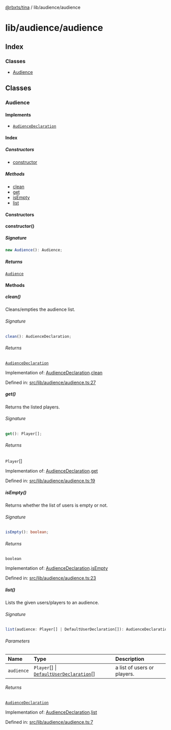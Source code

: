 [@rbxts/tina](modules.md) / lib/audience/audience

# lib/audience/audience

## Index

### Classes

- [Audience](lib_audience_audience.md#audience)

## Classes

### Audience

#### Implements

- [`AudienceDeclaration`](lib_audience_types.md#audiencedeclaration)

#### Index

##### Constructors

- [constructor](lib_audience_audience.md#constructor)

##### Methods

- [clean](lib_audience_audience.md#clean)
- [get](lib_audience_audience.md#get)
- [isEmpty](lib_audience_audience.md#isempty)
- [list](lib_audience_audience.md#list)

#### Constructors

#### constructor()

##### Signature

```ts
new Audience(): Audience;
```

##### Returns

[`Audience`](lib_audience_audience.md#audience)

#### Methods

##### clean()

Cleans/empties the audience list.

###### Signature

```ts
clean(): AudienceDeclaration;
```

###### Returns

[`AudienceDeclaration`](lib_audience_types.md#audiencedeclaration)

Implementation of: [AudienceDeclaration](lib_audience_types.md#audiencedeclaration).[clean](lib_audience_types.md#clean)

Defined in: [src/lib/audience/audience.ts:27](https://github.com/AetherInteractiveLtd/Tina/blob/7f2c41e/src/lib/audience/audience.ts#L27)

##### get()

Returns the listed players.

###### Signature

```ts
get(): Player[];
```

###### Returns

`Player`[]

Implementation of: [AudienceDeclaration](lib_audience_types.md#audiencedeclaration).[get](lib_audience_types.md#get)

Defined in: [src/lib/audience/audience.ts:19](https://github.com/AetherInteractiveLtd/Tina/blob/7f2c41e/src/lib/audience/audience.ts#L19)

##### isEmpty()

Returns whether the list of users is empty or not.

###### Signature

```ts
isEmpty(): boolean;
```

###### Returns

`boolean`

Implementation of: [AudienceDeclaration](lib_audience_types.md#audiencedeclaration).[isEmpty](lib_audience_types.md#isempty)

Defined in: [src/lib/audience/audience.ts:23](https://github.com/AetherInteractiveLtd/Tina/blob/7f2c41e/src/lib/audience/audience.ts#L23)

##### list()

Lists the given users/players to an audience.

###### Signature

```ts
list(audience: Player[] | DefaultUserDeclaration[]): AudienceDeclaration;
```

###### Parameters

| Name       | Type                                                                                         | Description                 |
| :--------- | :------------------------------------------------------------------------------------------- | :-------------------------- |
| `audience` | `Player`[] \| [`DefaultUserDeclaration`](lib_user_default_types.md#defaultuserdeclaration)[] | a list of users or players. |

###### Returns

[`AudienceDeclaration`](lib_audience_types.md#audiencedeclaration)

Implementation of: [AudienceDeclaration](lib_audience_types.md#audiencedeclaration).[list](lib_audience_types.md#list)

Defined in: [src/lib/audience/audience.ts:7](https://github.com/AetherInteractiveLtd/Tina/blob/7f2c41e/src/lib/audience/audience.ts#L7)
